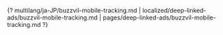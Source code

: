 {? multilang/ja-JP/buzzvil-mobile-tracking.md | localized/deep-linked-ads/buzzvil-mobile-tracking.md | pages/deep-linked-ads/buzzvil-mobile-tracking.md ?}
